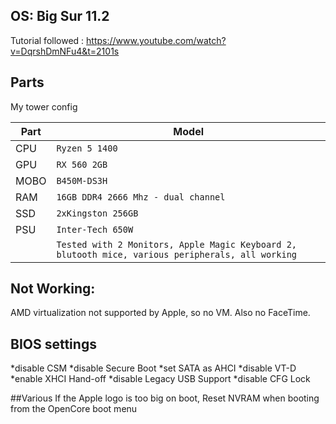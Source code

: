 ## OS: Big Sur 11.2

Tutorial followed : https://www.youtube.com/watch?v=DqrshDmNFu4&t=2101s

## Parts

My tower config

|Part                         |Model                         |
|-------------------------------|-----------------------------|
|CPU            |`Ryzen 5 1400`          |
|GPU            |`RX 560 2GB`          |
|MOBO            |`B450M-DS3H`           |
|RAM| `16GB DDR4 2666 Mhz - dual channel`|
|SSD| `2xKingston 256GB`|
|PSU| `Inter-Tech 650W`|
||`Tested with 2 Monitors, Apple Magic Keyboard 2, blutooth mice, various peripherals, all working`|

## Not Working:
AMD virtualization not supported by Apple, so no VM. Also no FaceTime.

## BIOS settings
*disable CSM
*disable Secure Boot
*set SATA as AHCI
*disable VT-D
*enable XHCI Hand-off
*disable Legacy USB Support
*disable CFG Lock

##Various
If the Apple logo is too big on boot, Reset NVRAM when booting from the OpenCore boot menu
